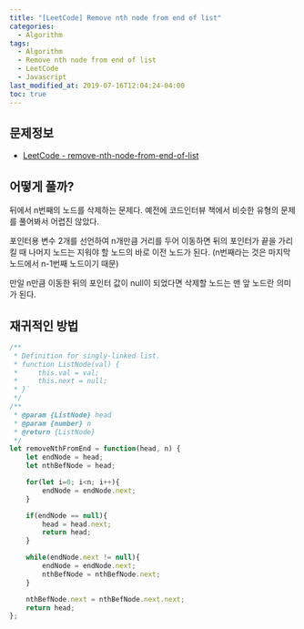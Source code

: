 ```yaml
---
title: "[LeetCode] Remove nth node from end of list"
categories: 
  - Algorithm
tags:
  - Algorithm
  - Remove nth node from end of list
  - LeetCode
  - Javascript
last_modified_at: 2019-07-16T12:04:24-04:00
toc: true
---
```


문제정보
-
- [LeetCode - remove-nth-node-from-end-of-list](https://leetcode.com/problems/remove-nth-node-from-end-of-list)

어떻게 풀까?
-
뒤에서 n번째의 노드를 삭제하는 문제다.
예전에 코드인터뷰 책에서 비슷한 유형의 문제를 풀어봐서 어렵진 않았다.

포인터용 변수 2개를 선언하여 n개만큼 거리를 두어 이동하면
뒤의 포인터가 끝을 가리킬 때 나머지 노드는 지워야 할 노드의 바로 이전 노드가 된다.
(n번째라는 것은 마지막 노드에서 n-1번째 노드이기 때문)

만일 n만큼 이동한 뒤의 포인터 값이 null이 되었다면 삭제할 노드는 맨 앞 노드란 의미가 된다.


재귀적인 방법
-
~~~javascript
/**
 * Definition for singly-linked list.
 * function ListNode(val) {
 *     this.val = val;
 *     this.next = null;
 * }`
 */
/**
 * @param {ListNode} head
 * @param {number} n
 * @return {ListNode}
 */
let removeNthFromEnd = function(head, n) {
    let endNode = head;
    let nthBefNode = head;

    for(let i=0; i<n; i++){
        endNode = endNode.next;
    }

    if(endNode == null){
        head = head.next;
        return head;
    }

    while(endNode.next != null){
        endNode = endNode.next;
        nthBefNode = nthBefNode.next;
    }

    nthBefNode.next = nthBefNode.next.next;
    return head;
};
~~~